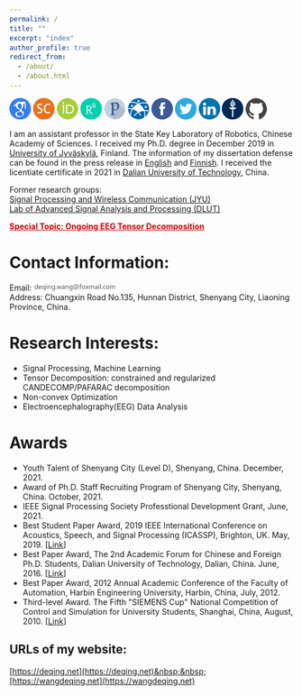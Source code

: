 ```yaml
---
permalink: /
title: ""
excerpt: "index"
author_profile: true
redirect_from: 
  - /about/
  - /about.html
---
```


<a href="https://scholar.google.com/citations?user=gAIOHx8AAAAJ&amp;hl=en" target="_blank"><img src="/images/icon/GoogleScholar-icon.png" width="38" height="38" alt="Google Scholar Profile" /></a>
<a href="https://www.scopus.com/authid/detail.uri?authorId=57190948224" target="_blank"><img src="/images/icon/scopus-icon.png" width="38" height="38" alt="SCOPUS Profile" /></a>
<a href="https://orcid.org/0000-0002-1333-0928" target="_blank"><img src="/images/icon/orcid-icon.png" width="38" height="38" alt="ORCID" /></a>
<a href="https://www.researchgate.net/profile/Deqing-Wang" target="_blank"><img src="/images/icon/Researchgate-icon.png" width="38" height="38" alt="Researchgate" /></a>
<a href="https://publons.com/researcher/AAV-9061-2021/" target="_blank"><img src="/images/icon/Publons-icon.png" width="38" height="38" alt="Publons" /></a>
<a href="https://www.scholarmate.com/P/wangdeqing" target="_blank"><img src="/images/icon/ScholarMate-icon.png" width="38" height="38" alt="ScholarMate" /></a>
<a href="https://www.facebook.com/wangdeqing" target="_blank"><img src="/images/icon/facebook-icon.png" width="38" height="38" alt="Facebook Profile" longdesc="https://www.facebook.com/wangdeqing" /></a>
<a href="https://twitter.com/wangdeqing" target="_blank"><img src="/images/icon/twitter-icon.png" width="38" height="38" alt="Twitter Profile" longdesc="https://twitter.com/wangdeqing" /></a>
<a href="https://www.linkedin.com/in/wangdeqing/" target="_blank"><img src="/images/icon/linkedin-icon.png" width="38" height="38" alt="Linkedin Profile" longdesc="https://www.linkedin.com/in/wangdeqing/" /></a>
<a href="https://converis.jyu.fi/converis/portal/Person/4565746?auxfun=&amp;lang=en_GB" target="_blank"><img src="/images/icon/JYU-icon.png" width="38" height="38" alt="JYU Profile" longdesc="https://converis.jyu.fi/converis/portal/Person/4565746?auxfun=&amp;lang=en_GB" /></a>
<a href="https://github.com/wangdeqing" target="_blank"><img src="/images/icon/github-icon.png" width="38" height="38" alt="Github Profile" longdesc="https://converis.jyu.fi/converis/portal/Person/4565746?auxfun=&amp;lang=en_GB" /></a>

I am an assistant professor in the State Key Laboratory of Robotics, Chinese Academy of Sciences. I received my Ph.D. degree in December 2019 in <a href="https://www.jyu.fi/en" target="_blank">University of Jyväskylä</a>, Finland. The information of my dissertation defense can be found in the press release in <a href="https://www.jyu.fi/en/news/analysing-multiway-brain-signals-wang" target="_blank">English</a> and <a href="https://www.jyu.fi/fi/news/algoritmeista-apua-myos-aivojen-tutkimukseen-wang" target="_blank">Finnish</a>. I received the licentiate certificate in 2021 in <a href="https://www.dlut.edu.cn" target="_blank">Dalian University of Technology</a>, China.<br>

Former research groups:<br>
<a href="https://www.jyu.fi/it/en/research/research-areas/software-and-telecommunication-technology/signal-processing" target="_blank">Signal Processing and Wireless Communication (JYU)</a><br>
<a href="http://faculty.dlut.edu.cn/congfengyu/zh_CN/xsxx/672769/list/index.htm" target="_blank">Lab of Advanced Signal Analysis and Processing (DLUT)</a>

<a style="color:#CC0000" href="https://github.com/wangdeqing/Ongoing_EEG_Tensor_Decomposition" target="_blank"><strong>Special Topic: Ongoing EEG Tensor Decomposition</strong></a>

Contact Information:
======
Email: <a href="mailto:deqing.wang@foxmail.com" target="_blank"><img src="/images/email.png" height="12"/></a><br>
Address: Chuangxin Road No.135, Hunnan District, Shenyang City, Liaoning Province, China.

Research Interests:
======
- Signal Processing, Machine Learning<br>
- Tensor Decomposition: constrained and regularized CANDECOMP/PAFARAC decomposition<br>
- Non-convex Optimization<br>
- Electroencephalography(EEG) Data Analysis

Awards
======
- Youth Talent of Shenyang City (Level D), Shenyang, China. December, 2021.
- Award of Ph.D. Staff Recruiting Program of Shenyang City, Shenyang, China. October, 2021.
- IEEE Signal Processing Society Professtional Development Grant, June, 2021.
- Best Student Paper Award, 2019 IEEE International Conference on Acoustics, Speech, and Signal Processing (ICASSP), Brighton, UK. May, 2019. [<a href="https://www.2019.ieeeicassp.org/2019.ieeeicassp.org/program.html#awards" target="_blank">Link</a>]
- Best Paper Award, The 2nd Academic Forum for Chinese and Foreign Ph.D. Students, Dalian University of Technology, Dalian, China. June, 2016. [<a href="http://sie.dlut.edu.cn/info/10001/87240.htm" target="_blank">Link</a>]
- Best Paper Award, 2012 Annual Academic Conference of the Faculty of Automation, Harbin Engineering University, Harbin, China, July, 2012.
- Third-level Award. The Fifth "SIEMENS Cup" National Competition of Control and Simulation for University Students, Shanghai, China, August, 2010. [<a href="http://w2.siemens.com.cn/sce/promotions/2010compete/haerbin-02.asp" target="_blank">Link</a>]


URLs of my website:
------
[https://deqing.net](https://deqing.net)&nbsp;&nbsp;[https://wangdeqing.net](https://wangdeqing.net)

